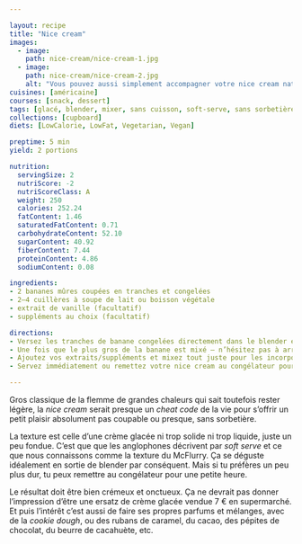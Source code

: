 ```yaml
---

layout: recipe
title: "Nice cream"
images:
  - image:
    path: nice-cream/nice-cream-1.jpg
  - image:
    path: nice-cream/nice-cream-2.jpg
    alt: "Vous pouvez aussi simplement accompagner votre nice cream nature d’une poignée de fruits rouges, noix, etc."
cuisines: [américaine]
courses: [snack, dessert]
tags: [glacé, blender, mixer, sans cuisson, soft-serve, sans sorbetière, 2 ingrédients]
collections: [cupboard]
diets: [LowCalorie, LowFat, Vegetarian, Vegan]

preptime: 5 min
yield: 2 portions

nutrition:
  servingSize: 2
  nutriScore: -2
  nutriScoreClass: A
  weight: 250
  calories: 252.24
  fatContent: 1.46
  saturatedFatContent: 0.71
  carbohydrateContent: 52.10
  sugarContent: 40.92
  fiberContent: 7.44
  proteinContent: 4.86
  sodiumContent: 0.08

ingredients:
- 2 bananes mûres coupées en tranches et congelées
- 2–4 cuillères à soupe de lait ou boisson végétale
- extrait de vanille (facultatif)
- suppléments au choix (facultatif)

directions:
- Versez les tranches de banane congelées directement dans le blender et commencez à mixer. Il faut que votre blender puisse tourner à haute vitesse ou, à défaut, dispose d’une fonction pour piller la glace.
- Une fois que le plus gros de la banane est mixé – n’hésitez pas à arrêter le blender pour racler les bords –, ajoutez du lait/boisson végétale cuillère à soupe par cuillère à soupe.
- Ajoutez vos extraits/suppléments et mixez tout juste pour les incorporer.
- Servez immédiatement ou remettez votre nice cream au congélateur pour 1 heure.

---
```


Gros classique de la flemme de grandes chaleurs qui sait toutefois rester légère, la <i lang="en">nice cream</i> serait presque un <i lang="en">cheat code</i> de la vie pour s’offrir un petit plaisir absolument pas coupable ou presque, sans sorbetière.

La texture est celle d’une crème glacée ni trop solide ni trop liquide, juste un peu fondue. C’est que que les anglophones décrivent par <i lang="en">soft serve</i> et ce que nous connaissons comme la texture du McFlurry. Ça se déguste idéalement en sortie de blender par conséquent. Mais si tu préfères un peu plus dur, tu peux remettre au congélateur pour une petite heure.

Le résultat doit être bien crémeux et onctueux. Ça ne devrait pas donner l’impression d’être une ersatz de crème glacée vendue 7&nbsp;€ en supermarché. Et puis l’intérêt c’est aussi de faire ses propres parfums et mélanges, avec de la <i lang="en">cookie dough</i>, ou des rubans de caramel, du cacao, des pépites de chocolat, du beurre de cacahuète, etc.